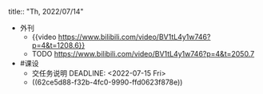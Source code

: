 title:: "Th, 2022/07/14"

- 外刊
	- {{video https://www.bilibili.com/video/BV1tL4y1w746?p=4&t=1208.6}}
	- TODO https://www.bilibili.com/video/BV1tL4y1w746?p=4&t=2050.7
- #课设
	- 交任务说明
	  DEADLINE: <2022-07-15 Fri>
	- ((62ce5d88-f32b-4fc0-9990-ffd0623f878e))